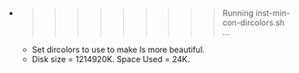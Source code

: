 * >>>>>>>>> Running inst-min-con-dircolors.sh ...
  * Set dircolors to use  to make ls more beautiful.
  * Disk size = 1214920K. Space Used = 24K.
